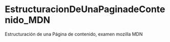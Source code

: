 # EstructuracionDeUnaPaginadeContenido_MDN
  Estructuración de una Página de contenido, examen mozilla MDN

